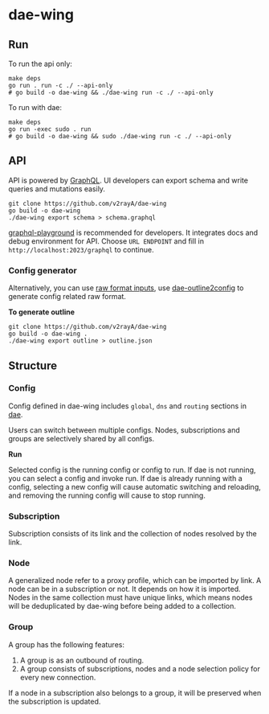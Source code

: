 # dae-wing

## Run

To run the api only:
```shell
make deps
go run . run -c ./ --api-only
# go build -o dae-wing && ./dae-wing run -c ./ --api-only
```

To run with dae:
```shell
make deps
go run -exec sudo . run
# go build -o dae-wing && sudo ./dae-wing run -c ./ --api-only
```

## API

API is powered by [GraphQL](https://graphql.org/). UI developers can export schema and write queries and mutations easily.

```shell
git clone https://github.com/v2rayA/dae-wing
go build -o dae-wing
./dae-wing export schema > schema.graphql
```

[graphql-playground](https://github.com/graphql/graphql-playground) is recommended for developers. It integrates docs and debug environment for API. Choose `URL ENDPOINT` and fill in `http://localhost:2023/graphql` to continue.

### Config generator

Alternatively, you can use [raw format inputs](https://github.com/v2rayA/dae/blob/main/example.dae), use [dae-outline2config](https://github.com/v2rayA/dae-outline2config) to generate config related raw format.

**To generate outline**

```shell
git clone https://github.com/v2rayA/dae-wing
go build -o dae-wing .
./dae-wing export outline > outline.json
```

## Structure

### Config

Config defined in dae-wing includes `global`, `dns` and `routing` sections in [dae](https://github.com/v2rayA/dae).

Users can switch between multiple configs. Nodes, subscriptions and groups are selectively shared by all configs.

**Run**

Selected config is the running config or config to run. If dae is not running, you can select a config and invoke run. If dae is already running with a config, selecting a new config will cause automatic switching and reloading, and removing the running config will cause to stop running.

### Subscription

Subscription consists of its link and the collection of nodes resolved by the link.

### Node

A generalized node refer to a proxy profile, which can be imported by link. A node can be in a subscription or not. It depends on how it is imported. Nodes in the same collection must have unique links, which means nodes will be deduplicated by dae-wing before being added to a collection.

### Group

A group has the following features:

1. A group is as an outbound of routing.
1. A group consists of subscriptions, nodes and a node selection policy for every new connection.

If a node in a subscription also belongs to a group, it will be preserved when the subscription is updated.
